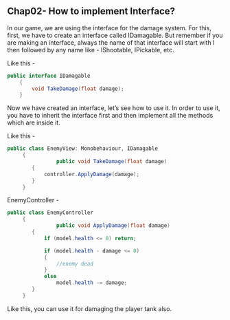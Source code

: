 ## Chap02- How to implement Interface?

In our game, we are using the interface for the damage system. For this, first, we have to create an interface called IDamagable. But remember if you are making an interface, always the name of that interface will start with I then followed by any name like - IShootable, IPickable, etc.

Like this -
```C#
public interface IDamagable
    {
        void TakeDamage(float damage);
    }
```
Now we have created an interface, let’s see how to use it. In order to use it, you have to inherit the interface first and then implement all the methods which are inside it. 

Like this -
```C#
public class EnemyView: Monobehaviour, IDamagable
	 {
				public void TakeDamage(float damage)
        {
            controller.ApplyDamage(damage);
        }
	 }
```
EnemyController -
```C#
public class EnemyController
	 {
				public void ApplyDamage(float damage)
        {
            if (model.health <= 0) return;

            if (model.health - damage <= 0)
            {
                //enemy dead
            }
            else
                model.health -= damage;
        }
	 }
```
Like this, you can use it for damaging the player tank also.
